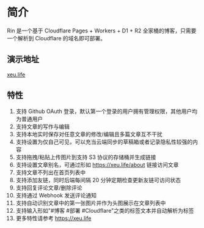 # 简介

Rin 是一个基于 Cloudflare Pages + Workers + D1 + R2 全家桶的博客，只需要一个解析到 Cloudflare 的域名即可部署。

## 演示地址

[xeu.life](https://xeu.life)


## 特性
1. 支持 Github OAuth 登录，默认第一个登录的用户拥有管理权限，其他用户均为普通用户
2. 支持文章的写作与编辑
3. 支持本地实时保存对任意文章的修改/编辑且多篇文章互不干扰
4. 支持设置为仅自己可见，可以充当云端同步的草稿箱或者记录隐私性较强的内容
5. 支持拖拽/粘贴上传图片到支持 S3 协议的存储桶并生成链接
6. 支持设置文章别名，可通过形如 https://xeu.life/about 链接访问文章
7. 支持文章不列出在首页列表中
8. 支持添加友链，同时后端每间隔 20 分钟定期检查更新友链可访问状态
9. 支持回复评论文章/删除评论
10. 支持通过 Webhook 发送评论通知
11. 支持自动识别文章中的第一张图片并作为头图展示在文章列表中
12. 支持输入形如"#博客 #部署 #Cloudflare"之类的标签文本并自动解析为标签
13. 更多特性请参考 https://xeu.life